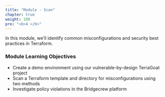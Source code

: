 ```yaml
---
title: "Module - Scan"
chapter: true
weight: 100
pre: "<b>4 </b>"
---
```


In this module, we’ll identify common misconfigurations and security best practices in Terraform.

### Module Learning Objectives

- Create a demo environment using our vulnerable-by-design TerraGoat project
- Scan a Terraform template and directory for misconfigurations using two methods
- Investigate policy violations in the Bridgecrew platform